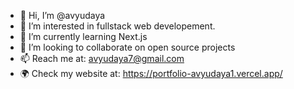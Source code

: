 - 👋 Hi, I’m @avyudaya
- 👀 I’m interested in fullstack web developement.
- 🌱 I’m currently learning Next.js
- 💞️ I’m looking to collaborate on open source projects
- 📫 Reach me at: avyudaya7@gmail.com
- 🌍 Check my website at: https://portfolio-avyudaya1.vercel.app/

<!---
avyudaya/avyudaya is a ✨ special ✨ repository because its `README.md` (this file) appears on your GitHub profile.
You can click the Preview link to take a look at your changes.
--->
